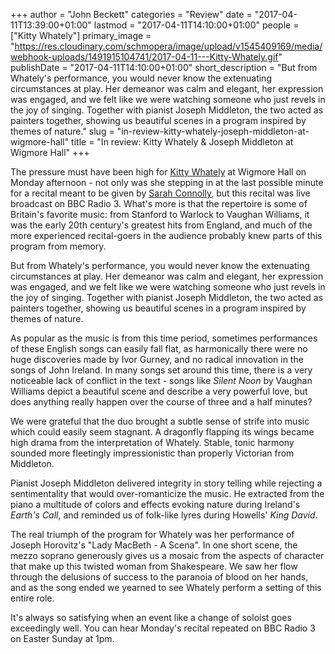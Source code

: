 +++
author = "John Beckett"
categories = "Review"
date = "2017-04-11T13:39:00+01:00"
lastmod = "2017-04-11T14:10:00+01:00"
people = ["Kitty Whately"]
primary_image = "https://res.cloudinary.com/schmopera/image/upload/v1545409169/media/webhook-uploads/1491915104741/2017-04-11---Kitty-Whately.gif"
publishDate = "2017-04-11T14:10:00+01:00"
short_description = "But from Whately&#039;s performance, you would never know the extenuating circumstances at play. Her demeanor was calm and elegant, her expression was engaged, and we felt like we were watching someone who just revels in the joy of singing. Together with pianist Joseph Middleton, the two acted as painters together, showing us beautiful scenes in a program inspired by themes of nature."
slug = "in-review-kitty-whately-joseph-middleton-at-wigmore-hall"
title = "In review: Kitty Whately &amp; Joseph Middleton at Wigmore Hall"
+++

The pressure must have been high for [Kitty Whately](/scene/people/kitty-whately/) at Wigmore Hall on Monday afternoon - not only was she stepping in at the last possible minute for a recital meant to be given by [Sarah Connolly](/scene/people/sarah-connolly/), but this recital was live broadcast on BBC Radio 3. What's more is that the repertoire is some of Britain's favorite music: from Stanford to Warlock to Vaughan Williams, it was the early 20th century's greatest hits from England, and much of the more experienced recital-goers in the audience probably knew parts of this program from memory.

But from Whately's performance, you would never know the extenuating circumstances at play. Her demeanor was calm and elegant, her expression was engaged, and we felt like we were watching someone who just revels in the joy of singing. Together with pianist Joseph Middleton, the two acted as painters together, showing us beautiful scenes in a program inspired by themes of nature.

As popular as the music is from this time period, sometimes performances of these English songs can easily fall flat, as harmonically there were no huge discoveries made by Ivor Gurney, and no radical innovation in the songs of John Ireland. In many songs set around this time, there is a very noticeable lack of conflict in the text - songs like *Silent Noon* by Vaughan Williams depict a beautiful scene and describe a very powerful love, but does anything really happen over the course of three and a half minutes?

We were grateful that the duo brought a subtle sense of strife into music which could easily seem stagnant. A dragonfly flapping its wings became high drama from the interpretation of Whately. Stable, tonic harmony sounded more fleetingly impressionistic than properly Victorian from Middleton.

Pianist Joseph Middleton delivered integrity in story telling while rejecting a sentimentality that would over-romanticize the music. He extracted from the piano a multitude of colors and effects evoking nature during Ireland's *Earth's Call*, and reminded us of folk-like lyres during Howells' *King David*.

The real triumph of the program for Whately was her performance of Joseph Horovitz's "Lady MacBeth - A Scena". In one short scene, the mezzo soprano generously gives us a mosaic from the aspects of character that make up this twisted woman from Shakespeare. We saw her flow through the delusions of success to the paranoia of blood on her hands, and as the song ended we yearned to see Whately perform a setting of this entire role.

It's always so satisfying when an event like a change of soloist goes exceedingly well. You can hear Monday's recital repeated on BBC Radio 3 on Easter Sunday at 1pm.
